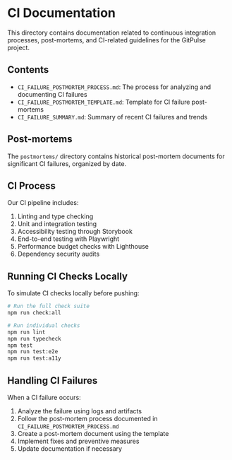 # CI Documentation

This directory contains documentation related to continuous integration processes, post-mortems, and CI-related guidelines for the GitPulse project.

## Contents

- `CI_FAILURE_POSTMORTEM_PROCESS.md`: The process for analyzing and documenting CI failures
- `CI_FAILURE_POSTMORTEM_TEMPLATE.md`: Template for CI failure post-mortems
- `CI_FAILURE_SUMMARY.md`: Summary of recent CI failures and trends

## Post-mortems

The `postmortems/` directory contains historical post-mortem documents for significant CI failures, organized by date.

## CI Process

Our CI pipeline includes:

1. Linting and type checking
2. Unit and integration testing
3. Accessibility testing through Storybook
4. End-to-end testing with Playwright
5. Performance budget checks with Lighthouse
6. Dependency security audits

## Running CI Checks Locally

To simulate CI checks locally before pushing:

```bash
# Run the full check suite
npm run check:all

# Run individual checks
npm run lint
npm run typecheck
npm test
npm run test:e2e
npm run test:a11y
```

## Handling CI Failures

When a CI failure occurs:

1. Analyze the failure using logs and artifacts
2. Follow the post-mortem process documented in `CI_FAILURE_POSTMORTEM_PROCESS.md`
3. Create a post-mortem document using the template
4. Implement fixes and preventive measures
5. Update documentation if necessary